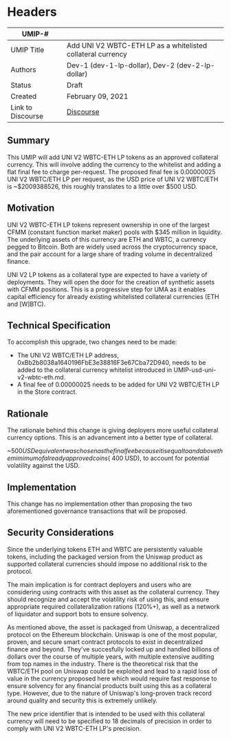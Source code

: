 # Headers
| UMIP-#     |                                                                                                                                          |
|------------|------------------------------------------------------------------------------------------------------------------------------------------|
| UMIP Title | Add UNI V2 WBTC-ETH LP as a whitelisted collateral currency              |
| Authors    | Dev-1 (dev-1-lp-dollar), Dev-2 (dev-2-lp-dollar) |
| Status     | Draft                                                                                                                                    |
| Created    | February 09, 2021                                                                                                                        |
| Link to Discourse | [Discourse](https://discourse.umaproject.org/t/add-uni-v2-wbtc-eth-as-a-supported-collateral-currency/149)                        |
 
## Summary
This UMIP will add UNI V2 WBTC-ETH LP tokens as an approved collateral currency. This will involve adding the currency to the whitelist and adding a flat final fee to charge per-request. The proposed final fee is 0.00000025 UNI V2 WBTC/ETH LP per request, as the USD price of UNI V2 WBTC/ETH is ~$2009388526, this roughly translates to a little over $500 USD.

## Motivation
UNI V2 WBTC-ETH LP tokens represent ownership in one of the largest CFMM (constant function market maker) pools with $345 million in liquidity. The underlying assets of this currency are ETH and WBTC, a currency pegged to Bitcoin. Both are widely used across the cryptocurrency space, and the pair account for a large share of trading volume in decentralized finance.
 
UNI V2 LP tokens as a collateral type are expected to have a variety of deployments. They will open the door for the creation of synthetic assets with CFMM positions. This is a progressive step for UMA as it enables capital efficiency for already existing whitelisted collateral currencies (ETH and [W]BTC).

## Technical Specification
To accomplish this upgrade, two changes need to be made:

- The UNI V2 WBTC/ETH LP address, 0xBb2b8038a1640196FbE3e38816F3e67Cba72D940, needs to be added to the collateral currency whitelist introduced in UMIP-usd-uni-v2-wbtc-eth.md.
- A final fee of 0.00000025 needs to be added for UNI V2 WBTC/ETH LP in the Store contract.


## Rationale
The rationale behind this change is giving deployers more useful collateral currency options. This is an advancement into a better type of collateral.

~$500 USD equivalent was chosen as the final fee because it is equal to and above the mimimum of already approved coins (~$400 USD), to account for potential volatility against the USD.

## Implementation

This change has no implementation other than proposing the two aforementioned governance transactions that will be proposed.

## Security Considerations
Since the underlying tokens ETH and WBTC are persistently valuable tokens, including the packaged version from the Uniswap product as supported collateral currencies should impose no additional risk to the protocol.

The main implication is for contract deployers and users who are considering using contracts with this asset as the collateral currency. They should recognize and accept the volatility risk of using this, and ensure appropriate required collateralization rations (120%+), as well as a network of liquidator and support bots to ensure solvency.

As mentioned above, the asset is packaged from Uniswap, a decentralized protocol on the Ethereum blockchain. Uniswap is one of the most popular, proven, and secure smart contract protocols to exist in decentralized finance and beyond. They've succesfully locked up and handled billions of dollars over the course of multiple years, with multiple extensive auditing from top names in the industry. There is the theoretical risk that the WBTC/ETH pool on Uniswap could be exploited and lead to a rapid loss of value in the currency proposed here which would require fast response to ensure solvency for any financial products built using this as a collateral type. However, due to the nature of Uniswap's long-proven track record around quality and security this is extremely unlikely. 

The new price identifier that is intended to be used with this collateral currency will need to be specified to 18 decimals of precision in order to comply with UNI V2 WBTC-ETH LP's precision.
